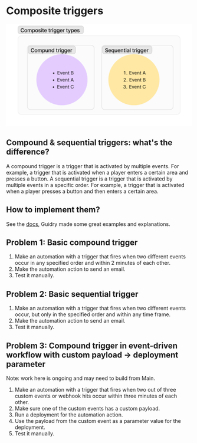 # Composite triggers

![trigger diagram](./trigger.png)

## Compound & sequential triggers: what's the difference?

A compound trigger is a trigger that is activated by multiple events. For example, a trigger that is activated when a player enters a certain area and presses a button. A sequential trigger is a trigger that is activated by multiple events in a specific order. For example, a trigger that is activated when a player presses a button and then enters a certain area.

## How to implement them?

See the [docs](https://docs.prefect.io/latest/concepts/automations), Guidry made some great examples and explanations.

## Problem 1: Basic compound trigger

1. Make an automation with a trigger that fires when two different events occur in any specified order and within 2 minutes of each other.
1. Make the automation action to send an email.
1. Test it manually.

## Problem 2: Basic sequential trigger

1. Make an automation with a trigger that fires when two different events occur, but only in the specified order and within any time frame.
1. Make the automation action to send an email.
1. Test it manually.

## Problem 3: Compound trigger in event-driven workflow with custom payload -> deployment parameter

Note: work here is ongoing and may need to build from Main.

1. Make an automation with a trigger that fires when two out of three custom events or webhook hits occur within three minutes of each other.
1. Make sure one of the custom events has a custom payload.
1. Run a deployment for the automation action.
1. Use the payload from the custom event as a parameter value for the deployment.
1. Test it manually.
